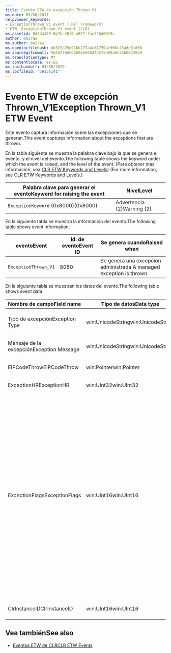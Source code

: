 ```yaml
---
title: Evento ETW de excepción Thrown_V1
ms.date: 03/30/2017
helpviewer_keywords:
- ExceptionThrown_V1 event [.NET Framework]
- ETW, ExceptionThrown_V1 event (CLR)
ms.assetid: 0d3da389-6b7b-40f6-a877-fac546d6019c
author: mairaw
ms.author: mairaw
ms.openlocfilehash: dd322d25d91bb277a4c817594c968c28a6d61d68
ms.sourcegitcommit: 5b6d778ebb269ee6684fb57ad69a8c28b06235b9
ms.translationtype: MT
ms.contentlocale: es-ES
ms.lasthandoff: 04/08/2019
ms.locfileid: "59136141"
---
```

# <a name="exception-thrownv1-etw-event"></a><span data-ttu-id="347d2-102">Evento ETW de excepción Thrown_V1</span><span class="sxs-lookup"><span data-stu-id="347d2-102">Exception Thrown_V1 ETW Event</span></span>
<span data-ttu-id="347d2-103">Este evento captura información sobre las excepciones que se generan.</span><span class="sxs-lookup"><span data-stu-id="347d2-103">This event captures information about the exceptions that are thrown.</span></span>  
  
 <span data-ttu-id="347d2-104">En la tabla siguiente se muestra la palabra clave bajo la que se genera el evento, y el nivel del evento.</span><span class="sxs-lookup"><span data-stu-id="347d2-104">The following table shows the keyword under which the event is raised, and the level of the event.</span></span> <span data-ttu-id="347d2-105">(Para obtener más información, vea [CLR ETW Keywords and Levels](../../../docs/framework/performance/clr-etw-keywords-and-levels.md)).</span><span class="sxs-lookup"><span data-stu-id="347d2-105">(For more information, see [CLR ETW Keywords and Levels](../../../docs/framework/performance/clr-etw-keywords-and-levels.md).)</span></span>  
  
|<span data-ttu-id="347d2-106">Palabra clave para generar el evento</span><span class="sxs-lookup"><span data-stu-id="347d2-106">Keyword for raising the event</span></span>|<span data-ttu-id="347d2-107">Nivel</span><span class="sxs-lookup"><span data-stu-id="347d2-107">Level</span></span>|  
|-----------------------------------|-----------|  
|`ExceptionKeyword` <span data-ttu-id="347d2-108">(0x8000)</span><span class="sxs-lookup"><span data-stu-id="347d2-108">(0x8000)</span></span>|<span data-ttu-id="347d2-109">Advertencia (2)</span><span class="sxs-lookup"><span data-stu-id="347d2-109">Warning (2)</span></span>|  
  
 <span data-ttu-id="347d2-110">En la siguiente tabla se muestra la información del evento.</span><span class="sxs-lookup"><span data-stu-id="347d2-110">The following table shows event information.</span></span>  
  
|<span data-ttu-id="347d2-111">evento</span><span class="sxs-lookup"><span data-stu-id="347d2-111">Event</span></span>|<span data-ttu-id="347d2-112">Id. de evento</span><span class="sxs-lookup"><span data-stu-id="347d2-112">Event ID</span></span>|<span data-ttu-id="347d2-113">Se genera cuando</span><span class="sxs-lookup"><span data-stu-id="347d2-113">Raised when</span></span>|  
|-----------|--------------|-----------------|  
|`ExceptionThrown_V1`|<span data-ttu-id="347d2-114">80</span><span class="sxs-lookup"><span data-stu-id="347d2-114">80</span></span>|<span data-ttu-id="347d2-115">Se genera una excepción administrada.</span><span class="sxs-lookup"><span data-stu-id="347d2-115">A managed exception is thrown.</span></span>|  
  
 <span data-ttu-id="347d2-116">En la siguiente tabla se muestran los datos del evento.</span><span class="sxs-lookup"><span data-stu-id="347d2-116">The following table shows event data.</span></span>  
  
|<span data-ttu-id="347d2-117">Nombre de campo</span><span class="sxs-lookup"><span data-stu-id="347d2-117">Field name</span></span>|<span data-ttu-id="347d2-118">Tipo de datos</span><span class="sxs-lookup"><span data-stu-id="347d2-118">Data type</span></span>|<span data-ttu-id="347d2-119">Descripción</span><span class="sxs-lookup"><span data-stu-id="347d2-119">Description</span></span>|  
|----------------|---------------|-----------------|  
|<span data-ttu-id="347d2-120">Tipo de excepción</span><span class="sxs-lookup"><span data-stu-id="347d2-120">Exception Type</span></span>|<span data-ttu-id="347d2-121">win:UnicodeString</span><span class="sxs-lookup"><span data-stu-id="347d2-121">win:UnicodeString</span></span>|<span data-ttu-id="347d2-122">Tipo de la excepción; por ejemplo, `System.NullReferenceException`.</span><span class="sxs-lookup"><span data-stu-id="347d2-122">Type of the exception; for example, `System.NullReferenceException`.</span></span>|  
|<span data-ttu-id="347d2-123">Mensaje de la excepción</span><span class="sxs-lookup"><span data-stu-id="347d2-123">Exception Message</span></span>|<span data-ttu-id="347d2-124">win:UnicodeString</span><span class="sxs-lookup"><span data-stu-id="347d2-124">win:UnicodeString</span></span>|<span data-ttu-id="347d2-125">Mensaje actual de la excepción.</span><span class="sxs-lookup"><span data-stu-id="347d2-125">Actual exception message.</span></span>|  
|<span data-ttu-id="347d2-126">EIPCodeThrow</span><span class="sxs-lookup"><span data-stu-id="347d2-126">EIPCodeThrow</span></span>|<span data-ttu-id="347d2-127">win:Pointer</span><span class="sxs-lookup"><span data-stu-id="347d2-127">win:Pointer</span></span>|<span data-ttu-id="347d2-128">Puntero de instrucción donde se ha producido la excepción.</span><span class="sxs-lookup"><span data-stu-id="347d2-128">Instruction pointer where exception occurred.</span></span>|  
|<span data-ttu-id="347d2-129">ExceptionHR</span><span class="sxs-lookup"><span data-stu-id="347d2-129">ExceptionHR</span></span>|<span data-ttu-id="347d2-130">win:UInt32</span><span class="sxs-lookup"><span data-stu-id="347d2-130">win:UInt32</span></span>|<span data-ttu-id="347d2-131">Excepción [HRESULT](https://go.microsoft.com/fwlink/?LinkId=179679).</span><span class="sxs-lookup"><span data-stu-id="347d2-131">Exception [HRESULT](https://go.microsoft.com/fwlink/?LinkId=179679).</span></span>|  
|<span data-ttu-id="347d2-132">ExceptionFlags</span><span class="sxs-lookup"><span data-stu-id="347d2-132">ExceptionFlags</span></span>|<span data-ttu-id="347d2-133">win:UInt16</span><span class="sxs-lookup"><span data-stu-id="347d2-133">win:UInt16</span></span>|<span data-ttu-id="347d2-134">0x01: HasInnerException (vea [eventos ETW de CLR](../../../docs/framework/performance/clr-etw-events.md) en la documentación de Visual Basic).</span><span class="sxs-lookup"><span data-stu-id="347d2-134">0x01: HasInnerException (see [CLR ETW Events](../../../docs/framework/performance/clr-etw-events.md) in the Visual Basic documentation).</span></span><br /><br /> <span data-ttu-id="347d2-135">0x02: IsNestedException.</span><span class="sxs-lookup"><span data-stu-id="347d2-135">0x02: IsNestedException.</span></span><br /><br /> <span data-ttu-id="347d2-136">0x04: IsRethrownException.</span><span class="sxs-lookup"><span data-stu-id="347d2-136">0x04: IsRethrownException.</span></span><br /><br /> <span data-ttu-id="347d2-137">0x08: IsCorruptedStateException (indica que el estado del proceso está dañado; vea [Handling Corrupted State Exceptions](https://go.microsoft.com/fwlink/?LinkId=179681) en MSDN).</span><span class="sxs-lookup"><span data-stu-id="347d2-137">0x08: IsCorruptedStateException (indicates that the process state is corrupt; see [Handling Corrupted State Exceptions](https://go.microsoft.com/fwlink/?LinkId=179681) on MSDN).</span></span><br /><br /> <span data-ttu-id="347d2-138">0x10: IsCLSCompliant (una excepción que se deriva de <xref:System.Exception> es conforme a CLS; en caso contrario, no es conforme a CLS).</span><span class="sxs-lookup"><span data-stu-id="347d2-138">0x10: IsCLSCompliant (an exception that derives from <xref:System.Exception> is CLS-compliant; otherwise, it is not CLS-compliant).</span></span>|  
|<span data-ttu-id="347d2-139">ClrInstanceID</span><span class="sxs-lookup"><span data-stu-id="347d2-139">ClrInstanceID</span></span>|<span data-ttu-id="347d2-140">win:UInt16</span><span class="sxs-lookup"><span data-stu-id="347d2-140">win:UInt16</span></span>|<span data-ttu-id="347d2-141">Identificador único para la instancia de CLR o CoreCLR.</span><span class="sxs-lookup"><span data-stu-id="347d2-141">Unique ID for the instance of CLR or CoreCLR.</span></span>|  
  
## <a name="see-also"></a><span data-ttu-id="347d2-142">Vea también</span><span class="sxs-lookup"><span data-stu-id="347d2-142">See also</span></span>

- [<span data-ttu-id="347d2-143">Eventos ETW de CLR</span><span class="sxs-lookup"><span data-stu-id="347d2-143">CLR ETW Events</span></span>](../../../docs/framework/performance/clr-etw-events.md)
